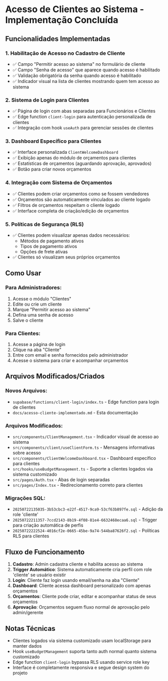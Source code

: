 # Acesso de Clientes ao Sistema - Implementação Concluída

## Funcionalidades Implementadas

### 1. Habilitação de Acesso no Cadastro de Cliente
- ✅ Campo "Permitir acesso ao sistema" no formulário de cliente
- ✅ Campo "Senha de acesso" que aparece quando acesso é habilitado
- ✅ Validação obrigatória da senha quando acesso é habilitado
- ✅ Indicador visual na lista de clientes mostrando quem tem acesso ao sistema

### 2. Sistema de Login para Clientes
- ✅ Página de login com abas separadas para Funcionários e Clientes
- ✅ Edge function `client-login` para autenticação personalizada de clientes
- ✅ Integração com hook `useAuth` para gerenciar sessões de clientes

### 3. Dashboard Específico para Clientes
- ✅ Interface personalizada `ClientWelcomeDashboard` 
- ✅ Exibição apenas do módulo de orçamentos para clientes
- ✅ Estatísticas de orçamentos (aguardando aprovação, aprovados)
- ✅ Botão para criar novos orçamentos

### 4. Integração com Sistema de Orçamentos
- ✅ Clientes podem criar orçamentos como se fossem vendedores
- ✅ Orçamentos são automaticamente vinculados ao cliente logado
- ✅ Filtros de orçamentos respeitam o cliente logado
- ✅ Interface completa de criação/edição de orçamentos

### 5. Políticas de Segurança (RLS)
- ✅ Clientes podem visualizar apenas dados necessários:
  - Métodos de pagamento ativos
  - Tipos de pagamento ativos
  - Opções de frete ativas
- ✅ Clientes só visualizam seus próprios orçamentos

## Como Usar

### Para Administradores:
1. Acesse o módulo "Clientes"
2. Edite ou crie um cliente
3. Marque "Permitir acesso ao sistema"
4. Defina uma senha de acesso
5. Salve o cliente

### Para Clientes:
1. Acesse a página de login
2. Clique na aba "Cliente"
3. Entre com email e senha fornecidos pelo administrador
4. Acesse o sistema para criar e acompanhar orçamentos

## Arquivos Modificados/Criados

### Novos Arquivos:
- `supabase/functions/client-login/index.ts` - Edge function para login de clientes
- `docs/acesso-cliente-implementado.md` - Esta documentação

### Arquivos Modificados:
- `src/components/ClientManagement.tsx` - Indicador visual de acesso ao sistema
- `src/components/client/useClientForm.ts` - Mensagens informativas sobre acesso
- `src/components/ClientWelcomeDashboard.tsx` - Dashboard específico para clientes
- `src/hooks/useBudgetManagement.ts` - Suporte a clientes logados via sistema customizado
- `src/pages/Auth.tsx` - Abas de login separadas
- `src/pages/Index.tsx` - Redirecionamento correto para clientes

### Migrações SQL:
- `20250722135035-3b53cbc3-e22f-4517-9ca9-53cf63b897fe.sql` - Adição da role 'cliente'
- `20250722211357-7ccd2143-8b19-4f08-81e4-6632468ecaa6.sql` - Trigger para criação automática de perfis
- `20250722222524-4016cf2e-0665-45be-9a74-544ba87626f2.sql` - Políticas RLS para clientes

## Fluxo de Funcionamento

1. **Cadastro**: Admin cadastra cliente e habilita acesso ao sistema
2. **Trigger Automático**: Sistema automaticamente cria perfil com role 'cliente' se usuário existir
3. **Login**: Cliente faz login usando email/senha na aba "Cliente"
4. **Dashboard**: Cliente acessa dashboard personalizado com apenas orçamentos
5. **Orçamentos**: Cliente pode criar, editar e acompanhar status de seus orçamentos
6. **Aprovação**: Orçamentos seguem fluxo normal de aprovação pelo admin/gerente

## Notas Técnicas

- Clientes logados via sistema customizado usam localStorage para manter dados
- Hook `useBudgetManagement` suporta tanto auth normal quanto sistema customizado
- Edge function `client-login` bypassa RLS usando service role key
- Interface é completamente responsiva e segue design system do projeto